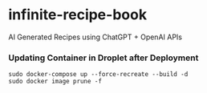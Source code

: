 # infinite-recipe-book
AI Generated Recipes using ChatGPT + OpenAI APIs

### Updating Container in Droplet after Deployment
```
sudo docker-compose up --force-recreate --build -d
sudo docker image prune -f
```